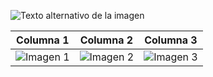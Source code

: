 ![Texto alternativo de la imagen](https://raw.githubusercontent.com/thomasync/thomasync/main/headergitdark.gif#gh-dark-mode-only)

| Columna 1 | Columna 2 | Columna 3 |
| --------- | --------- | --------- |
| ![Imagen 1](URL-de-la-imagen-1) | ![Imagen 2](URL-de-la-imagen-2) | ![Imagen 3](URL-de-la-imagen-3) |


<style>
.column {
  display: flex;
  justify-content: center;
}
</style>
```
